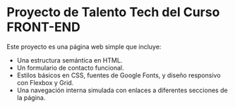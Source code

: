# Proyecto de Talento Tech del Curso FRONT-END

Este proyecto es una página web simple que incluye:
- Una estructura semántica en HTML.
- Un formulario de contacto funcional.
- Estilos básicos en CSS, fuentes de Google Fonts, y diseño responsivo con Flexbox y Grid.
- Una navegación interna simulada con enlaces a diferentes secciones de la página.
